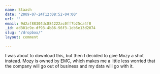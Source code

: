 ```yaml
---
name: Staash
date: '2009-07-24T12:08:52-04:00'
url: ''
email: 9d2af88304dc884222ac0ff7b25ca4f0
_id: ad301c9e-df93-4b86-96f3-1cb6e13d2074
slug: "/dropbox/"
layout: comment

---
```


I was about to download this, but then I decided to give Mozy a shot instead. Mozy is owned by EMC, which makes me a little less worried that the company will go out of business and my data will go with it.
